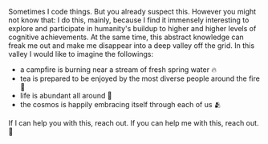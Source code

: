 
Sometimes I code things. But you already suspect this. However you might not know that: I do this, mainly, because I find it immensely interesting to explore and participate in humanity's buildup to higher and higher levels of cognitive achievements. At the same time, this abstract knowledge can freak me out and make me disappear into a deep valley off the grid. In this valley I would like to imagine the followings:
- a campfire is burning near a stream of fresh spring water 🔥
- tea is prepared to be enjoyed by the most diverse people around the fire 🍵
- life is abundant all around 🌳
- the cosmos is happily embracing itself through each of us 🫂

If I can help you with this, reach out. If you can help me with this, reach out. 👋
